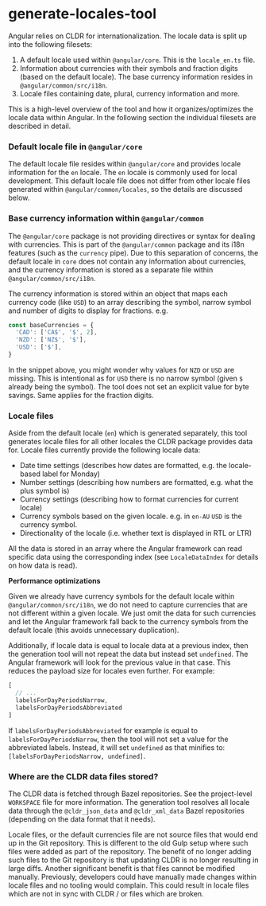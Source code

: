 # generate-locales-tool

Angular relies on CLDR for internationalization. The locale data is split up into the following filesets:

1. A default locale used within `@angular/core`. This is the `locale_en.ts` file.
2. Information about currencies with their symbols and fraction digits (based on the default locale). The base currency information resides in `@angular/common/src/i18n`.
3. Locale files containing date, plural, currency information and more.

This is a high-level overview of the tool and how it organizes/optimizes the locale data within Angular. In the following section the individual filesets are described in detail.

### Default locale file in `@angular/core`

The default locale file resides within `@angular/core` and provides locale information for the `en` locale. The `en` locale is commonly used for local development. This default locale file does not differ from other locale files generated within `@angular/common/locales`, so the details are discussed below.

### Base currency information within `@angular/common`

The `@angular/core` package is not providing directives or syntax for dealing with currencies. This is part of the `@angular/common` package and its i18n features (such as the `currency` pipe). Due to this separation of concerns, the default locale in `core` does not contain any information about currencies, and the currency information is stored as a separate file within `@angular/common/src/i18n`.

The currency information is stored within an object that maps each currency code (like `USD`) to an array describing the symbol, narrow symbol and number of digits to display for fractions. e.g.

```ts
const baseCurrencies = {
  'CAD': ['CA$', '$', 2],
  'NZD': ['NZ$', '$'],
  'USD': ['$'],
}
```

In the snippet above, you might wonder why values for `NZD` or `USD` are missing. This is intentional as for `USD` there is no narrow symbol (given `$` already being the symbol). The tool does not set an explicit value for byte savings. Same applies for the fraction digits.

### Locale files

Aside from the default locale (`en`) which is generated separately, this tool generates locale files for all other locales the CLDR package provides data for. Locale files currently provide the following locale data:

* Date time settings (describes how dates are formatted, e.g. the locale-based label for Monday)
* Number settings (describing how numbers are formatted, e.g. what the plus symbol is)
* Currency settings (describing how to format currencies for current locale)
* Currency symbols based on the given locale. e.g. in `en-AU` `USD` is the currency symbol.
* Directionality of the locale (i.e. whether text is displayed in RTL or LTR)

All the data is stored in an array where the Angular framework can read specific data using the corresponding index (see `LocaleDataIndex` for details on how data is read).

**Performance optimizations**

Given we already have currency symbols for the default locale within `@angular/common/src/i18n`, we do not need to capture currencies that are not different within a given locale. We just omit the data for such currencies and let the Angular framework fall back to the currency symbols from the default locale (this avoids unnecessary duplication).

Additionally, if locale data is equal to locale data at a previous index, then the generation tool will not repeat the data but instead set `undefined`. The Angular framework will look for the previous value in that case. This reduces the payload size for locales even further. For example:

```ts
[
  // ...
  labelsForDayPeriodsNarrow,
  labelsForDayPeriodsAbbreviated
]
```

If `labelsForDayPeriodsAbbreviated` for example is equal to `labelsForDayPeriodsNarrow`, then the tool will not set a value for the abbreviated labels. Instead, it will set `undefined` as that minifies to: `[labelsForDayPeriodsNarrow, undefined]`.


### Where are the CLDR data files stored?

The CLDR data is fetched through Bazel repositories. See the project-level `WORKSPACE` file for more information. The generation tool resolves all locale data through the `@cldr_json_data` and `@cldr_xml_data` Bazel repositories (depending on the data format that it needs).

Locale files, or the default currencies file are not source files that would end up in the Git repository. This is different to the old Gulp setup where such files were added as part of the repository. The benefit of no longer adding such files to the Git repository is that updating CLDR is no longer resulting in large diffs. Another significant benefit is that files cannot be modified manually. Previously, developers could have manually made changes within locale files and no tooling would complain. This could result in locale files which are not in sync with CLDR / or files which are broken.
